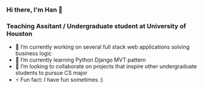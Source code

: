 ### Hi there, I'm Han 👋
### Teaching Assitant / Undergraduate student at University of Houston

- 🔭 I’m currently working on several full stack web applications solving business logic
- 🌱 I’m currently learning Python Django MVT pattern
- 👯 I’m looking to collaborate on projects that inspire other undergraduate students to pursue CS major
- ⚡ Fun fact: I have fun sometimes :)

